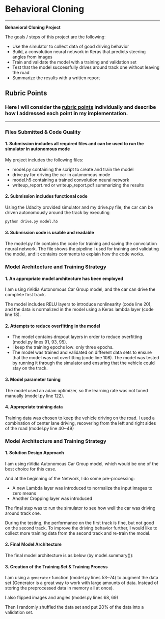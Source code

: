 # **Behavioral Cloning** 

---

**Behavioral Cloning Project**

The goals / steps of this project are the following:
* Use the simulator to collect data of good driving behavior
* Build, a convolution neural network in Keras that predicts steering angles from images
* Train and validate the model with a training and validation set
* Test that the model successfully drives around track one without leaving the road
* Summarize the results with a written report


[//]: # (Image References)

[image1]: ./examples/placeholder.png "Model Visualization"
[image2]: ./examples/placeholder.png "Grayscaling"
[image3]: ./examples/placeholder_small.png "Recovery Image"
[image4]: ./examples/placeholder_small.png "Recovery Image"
[image5]: ./examples/placeholder_small.png "Recovery Image"
[image6]: ./examples/placeholder_small.png "Normal Image"
[image7]: ./examples/placeholder_small.png "Flipped Image"

## Rubric Points
### Here I will consider the [rubric points](https://review.udacity.com/#!/rubrics/432/view) individually and describe how I addressed each point in my implementation.  

---
### Files Submitted & Code Quality

#### 1. Submission includes all required files and can be used to run the simulator in autonomous mode

My project includes the following files:
* model.py containing the script to create and train the model
* drive.py for driving the car in autonomous mode
* model.h5 containing a trained convolution neural network 
* writeup_report.md or writeup_report.pdf summarizing the results

#### 2. Submission includes functional code
Using the Udacity provided simulator and my drive.py file, the car can be driven autonomously around the track by executing 
```sh
python drive.py model.h5
```

#### 3. Submission code is usable and readable

The model.py file contains the code for training and saving the convolution neural network. The file shows the pipeline I used for training and validating the model, and it contains comments to explain how the code works.

### Model Architecture and Training Strategy

#### 1. An appropriate model architecture has been employed

I am using nVidia Autonomous Car Group model, and the car can drive the complete first track. 

The model includes RELU layers to introduce nonlinearity (code line 20), and the data is normalized in the model using a Keras lambda layer (code line 18). 

#### 2. Attempts to reduce overfitting in the model

* The model contains dropout layers in order to reduce overfitting (model.py lines 91, 93, 95). 
* I keep the training epochs low: only three epochs.
* The model was trained and validated on different data sets to ensure that the model was not overfitting (code line 108). The model was tested by running it through the simulator and ensuring that the vehicle could stay on the track.

#### 3. Model parameter tuning

The model used an adam optimizer, so the learning rate was not tuned manually (model.py line 122).

#### 4. Appropriate training data

Training data was chosen to keep the vehicle driving on the road. I used a combination of center lane driving, recovering from the left and right sides of the road (model.py line 40~49)


### Model Architecture and Training Strategy

#### 1. Solution Design Approach

I am using nVidia Autonomous Car Group model, which would be one of the best choice for this case.

And at the beginning of the Network, I do some pre-processing: 
* A new Lambda layer was introduced to normalize the input images to zero means
* Another Cropping layer was introduced

The final step was to run the simulator to see how well the car was driving around track one. 

During the testing, the performance on the first track is fine, but not good on the second track. To improve the driving behavior further, I would like to collect more training data from the second track and re-train the model.   

#### 2. Final Model Architecture

The final model architecture is as below (by model.summary()): 



#### 3. Creation of the Training Set & Training Process

I am using a `generator` function (model.py lines 53~74) to augment the data set (Generator is a great way to work with large amounts of data. Instead of storing the preprocessed data in memory all at once). 

I also flipped images and angles (model.py lines 68, 69)

Then I randomly shuffled the data set and put 20% of the data into a validation set. 


